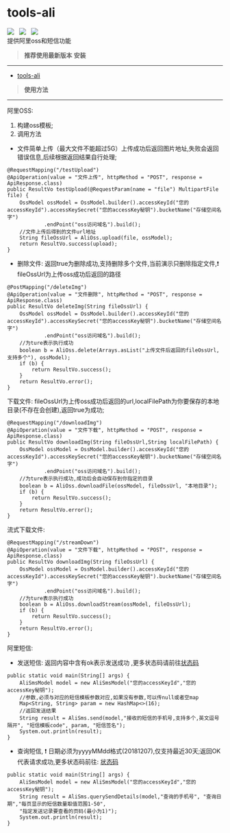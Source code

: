 # tools-ali
![](https://img.shields.io/badge/version-1.0.0-green.svg) &nbsp;
 ![](https://img.shields.io/badge/author-Gjing-green.svg) &nbsp; 
 ![](https://img.shields.io/badge/builder-success-green.svg)    
 提供阿里oss和短信功能
 > **推荐使用最新版本**
 **安装**
 ---
 * <a href="https://mvnrepository.com/artifact/cn.gjing/tools-ali/" title="阿里巴巴工具包">tools-ali</a>
 > **使用方法**   
 --- 
 阿里OSS:   
 1. 构建oss模板;   
 2. 调用方法   
 * 文件简单上传（最大文件不能超过5G）上传成功后返回图片地址,失败会返回错误信息,后续根据返回结果自行处理;
 ```
 @RequestMapping("/testUpload")
 @ApiOperation(value = "文件上传", httpMethod = "POST", response = ApiResponse.class)
 public ResultVo testUpload(@RequestParam(name = "file") MultipartFile file) {
     OssModel ossModel = OssModel.builder().accessKeyId("您的accessKeyId").accessKeySecret("您的accessKey秘钥").bucketName("存储空间名字")
             .endPoint("oss访问域名").build();
     //文件上传后得到的文件url地址
     String fileOssUrl = AliOss.upload(file, ossModel);
     return ResultVo.success(upload);
 }
 ```   
 * 删除文件: 返回true为删除成功,支持删除多个文件,当前演示只删除指定文件,:exclamation: fileOssUrl为上传oss成功后返回的路径
 ```
 @PostMapping("/deleteImg")
 @ApiOperation(value = "文件删除", httpMethod = "POST", response = ApiResponse.class)
 public ResultVo deleteImg(String fileOssUrl) {
     OssModel ossModel = OssModel.builder().accessKeyId("您的accessKeyId").accessKeySecret("您的accessKey秘钥").bucketName("存储空间名字")
             .endPoint("oss访问域名").build();
     //为ture表示执行成功
     boolean b = AliOss.delete(Arrays.asList("上传文件后返回的fileOssUrl,支持多个"), ossModel);
     if (b) {
         return ResultVo.success();
     }
     return ResultVo.error();
 }
 ```   
 下载文件: fileOssUrl为上传oss成功后返回的url,localFilePath为你要保存的本地目录(不存在会创建),返回true为成功;
 ```
 @RequestMapping("/downloadImg")
 @ApiOperation(value = "文件下载", httpMethod = "POST", response = ApiResponse.class)
 public ResultVo downloadImg(String fileOssUrl,String localFilePath) {
     OssModel ossModel = OssModel.builder().accessKeyId("您的accessKeyId").accessKeySecret("您的accessKey秘钥").bucketName("存储空间名字")
             .endPoint("oss访问域名").build();
     //为ture表示执行成功,成功后会自动保存到你指定的目录
     boolean b = AliOss.downloadFile(ossModel, fileOssUrl, "本地目录");
     if (b) {
         return ResultVo.success();
     }
     return ResultVo.error();
 }
 ```
 流式下载文件:
 ```
 @RequestMapping("/streamDown")
 @ApiOperation(value = "文件下载", httpMethod = "POST", response = ApiResponse.class)
 public ResultVo downloadImg(String fileOssUrl) {
     OssModel ossModel = OssModel.builder().accessKeyId("您的accessKeyId").accessKeySecret("您的accessKey秘钥").bucketName("存储空间名字")
             .endPoint("oss访问域名").build();
     //为ture表示执行成功
     boolean b = AliOss.downloadStream(ossModel, fileOssUrl);
     if (b) {
         return ResultVo.success();
     }
     return ResultVo.error();
 }
 ```
 阿里短信:
 * 发送短信: 返回内容中含有ok表示发送成功 ,更多状态码请前往<a href="https://help.aliyun.com/document_detail/101346.html?spm=a2c4g.11186623.2.14.633f56e06vZoyq">状态码</a>
 ```
 public static void main(String[] args) {
     AliSmsModel model = new AliSmsModel("您的accessKeyId","您的accessKey秘钥");
     //参数,必须与对应的短信模板参数对应,如果没有参数,可以传null或者空map
     Map<String, String> param = new HashMap<>(16);
     //返回发送结果
     String result = AliSms.send(model,"接收的短信的手机号,支持多个,英文逗号隔开", "短信模板code", param, "短信签名");
     System.out.println(result);
 }
 ```
 * 查询短信, :exclamation: 日期必须为yyyyMMdd格式(20181207),仅支持最近30天;返回OK代表请求成功,更多状态码前往: <a href="https://help.aliyun.com/document_detail/101346.html?spm=a2c4g.11186623.2.13.450fbc454bQfCJ">状态码</a>
 ```
 public static void main(String[] args) {
     AliSmsModel model = new AliSmsModel("您的accessKeyId","您的accessKey秘钥");
     String result = AliSms.querySendDetails(model,"查询的手机号", "查询日期","每页显示的短信数量取值范围1-50",
     "指定发送记录要查看的页码(最小为1)");
     System.out.println(result);
 }
 ```